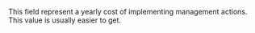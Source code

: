 This field represent a yearly cost of implementing management actions. This value is usually easier to get. 

